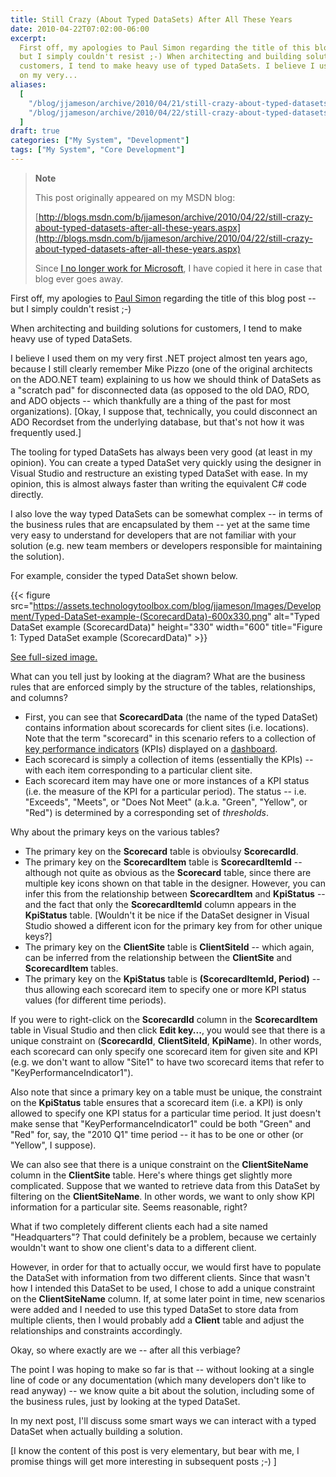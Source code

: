 ```yaml
---
title: Still Crazy (About Typed DataSets) After All These Years
date: 2010-04-22T07:02:00-06:00
excerpt:
  First off, my apologies to Paul Simon regarding the title of this blog post --
  but I simply couldn't resist ;-) When architecting and building solutions for
  customers, I tend to make heavy use of typed DataSets. I believe I used them
  on my very...
aliases:
  [
    "/blog/jjameson/archive/2010/04/21/still-crazy-about-typed-datasets-after-all-these-years.aspx",
    "/blog/jjameson/archive/2010/04/22/still-crazy-about-typed-datasets-after-all-these-years.aspx",
  ]
draft: true
categories: ["My System", "Development"]
tags: ["My System", "Core Development"]
---
```


> **Note**
>
> This post originally appeared on my MSDN blog:
>
> [http://blogs.msdn.com/b/jjameson/archive/2010/04/22/still-crazy-about-typed-datasets-after-all-these-years.aspx](http://blogs.msdn.com/b/jjameson/archive/2010/04/22/still-crazy-about-typed-datasets-after-all-these-years.aspx)
>
> Since
> [I no longer work for Microsoft](/blog/jjameson/2011/09/02/last-day-with-microsoft),
> I have copied it here in case that blog ever goes away.

First off, my apologies to
[Paul Simon](http://en.wikipedia.org/wiki/Still_Crazy_After_All_These_Years)
regarding the title of this blog post -- but I simply couldn't resist ;-)

When architecting and building solutions for customers, I tend to make heavy use
of typed DataSets.

I believe I used them on my very first .NET project almost ten years ago,
because I still clearly remember Mike Pizzo (one of the original architects on
the ADO.NET team) explaining to us how we should think of DataSets as a "scratch
pad" for disconnected data (as opposed to the old DAO, RDO, and ADO objects --
which thankfully are a thing of the past for most organizations). [Okay, I
suppose that, technically, you could disconnect an ADO Recordset from the
underlying database, but that's not how it was frequently used.]

The tooling for typed DataSets has always been very good (at least in my
opinion). You can create a typed DataSet very quickly using the designer in
Visual Studio and restructure an existing typed DataSet with ease. In my
opinion, this is almost always faster than writing the equivalent C# code
directly.

I also love the way typed DataSets can be somewhat complex -- in terms of the
business rules that are encapsulated by them -- yet at the same time very easy
to understand for developers that are not familiar with your solution (e.g. new
team members or developers responsible for maintaining the solution).

For example, consider the typed DataSet shown below.

{{< figure
src="https://assets.technologytoolbox.com/blog/jjameson/Images/Development/Typed-DataSet-example-(ScorecardData)-600x330.png"
alt="Typed DataSet example (ScorecardData)" height="330" width="600"
title="Figure 1: Typed DataSet example (ScorecardData)" >}}

[See full-sized image.](https://assets.technologytoolbox.com/blog/jjameson/Images/Development/Typed-DataSet-example-%28ScorecardData%29-723x398.png)

What can you tell just by looking at the diagram? What are the business rules
that are enforced simply by the structure of the tables, relationships, and
columns?

- First, you can see that **ScorecardData** (the name of the typed DataSet)
  contains information about scorecards for client sites (i.e. locations). Note
  that the term "scorecard" in this scenario refers to a collection of
  [key performance indicators](http://en.wikipedia.org/wiki/Key_performance_indicator)
  (KPIs) displayed on a
  [dashboard](http://en.wikipedia.org/wiki/Dashboards_%28management_information_systems%29).
- Each scorecard is simply a collection of items (essentially the KPIs) -- with
  each item corresponding to a particular client site.
- Each scorecard item may have one or more instances of a KPI status (i.e. the
  measure of the KPI for a particular period). The status -- i.e. "Exceeds",
  "Meets", or "Does Not Meet" (a.k.a. "Green", "Yellow", or "Red") is determined
  by a corresponding set of *thresholds*.

Why about the primary keys on the various tables?

- The primary key on the **Scorecard** table is obvioulsy **ScorecardId**.
- The primary key on the **ScorecardItem** table is **ScorecardItemId** --
  although not quite as obvious as the **Scorecard** table, since there are
  multiple key icons shown on that table in the designer. However, you can infer
  this from the relationship between **ScorecardItem** and **KpiStatus** -- and
  the fact that only the **ScorecardItemId** column appears in the **KpiStatus**
  table. [Wouldn't it be nice if the DataSet designer in Visual Studio showed a
  different icon for the primary key from for other unique keys?]
- The primary key on the **ClientSite** table is **ClientSiteId** -- which
  again, can be inferred from the relationship between the **ClientSite** and
  **ScorecardItem** tables.
- The primary key on the **KpiStatus** table is **(ScorecardItemId, Period)** --
  thus allowing each scorecard item to specify one or more KPI status values
  (for different time periods).

If you were to right-click on the **ScorecardId** column in the
**ScorecardItem** table in Visual Studio and then click **Edit key...**, you
would see that there is a unique constraint on (**ScorecardId**,
**ClientSiteId**, **KpiName**). In other words, each scorecard can only specify
one scorecard item for given site and KPI (e.g. we don't want to allow "Site1"
to have two scorecard items that refer to "KeyPerformanceIndicator1").

Also note that since a primary key on a table must be unique, the constraint on
the **KpiStatus** table ensures that a scorecard item (i.e. a KPI) is only
allowed to specify one KPI status for a particular time period. It just doesn't
make sense that "KeyPerformanceIndicator1" could be both "Green" and "Red" for,
say, the "2010 Q1" time period -- it has to be one or other (or "Yellow", I
suppose).

We can also see that there is a unique constraint on the **ClientSiteName**
column in the **ClientSite** table. Here's where things get slightly more
complicated. Suppose that we wanted to retrieve data from this DataSet by
filtering on the **ClientSiteName**. In other words, we want to only show KPI
information for a particular site. Seems reasonable, right?

What if two completely different clients each had a site named "Headquarters"?
That could definitely be a problem, because we certainly wouldn't want to show
one client's data to a different client.

However, in order for that to actually occur, we would first have to populate
the DataSet with information from two different clients. Since that wasn't how I
intended this DataSet to be used, I chose to add a unique constraint on the
**ClientSiteName** column. If, at some later point in time, new scenarios were
added and I needed to use this typed DataSet to store data from multiple
clients, then I would probably add a **Client** table and adjust the
relationships and constraints accordingly.

Okay, so where exactly are we -- after all this verbiage?

The point I was hoping to make so far is that -- without looking at a single
line of code or any documentation (which many developers don't like to read
anyway) -- we know quite a bit about the solution, including some of the
business rules, just by looking at the typed DataSet.

In my next post, I'll discuss some smart ways we can interact with a typed
DataSet when actually building a solution.

[I know the content of this post is very elementary, but bear with me, I promise
things will get more interesting in subsequent posts ;-) ]
